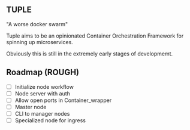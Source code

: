 ## TUPLE
"A worse docker swarm"

Tuple aims to be an opinionated Container Orchestration Framework for spinning up microservices.

Obviously this is still in the extremely early stages of developmemt.

## Roadmap (ROUGH)
- [ ] Initialize node workflow
- [ ] Node server with auth
- [ ] Allow open ports in Container_wrapper
- [ ] Master node
- [ ] CLI to manager nodes
- [ ] Specialized node for ingress